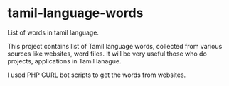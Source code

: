 # tamil-language-words
List of words in tamil language.

This project contains list of Tamil language words, collected from various sources like websites, word files.
It will be very useful those who do projects, applications in Tamil lanague.

I used PHP CURL bot scripts to get the words from websites.
